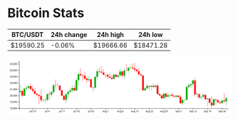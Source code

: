 # Bitcoin Stats

BTC/USDT|24h change|24h high|24h low|
|---|---|---|---|
|$19590.25|-0.06%|$19666.66|$18471.28|

<img src="./chart.svg">
